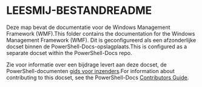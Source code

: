 # <a name="readme"></a><span data-ttu-id="66dc8-101">LEESMIJ-BESTAND</span><span class="sxs-lookup"><span data-stu-id="66dc8-101">README</span></span>

<span data-ttu-id="66dc8-102">Deze map bevat de documentatie voor de Windows Management Framework (WMF).</span><span class="sxs-lookup"><span data-stu-id="66dc8-102">This folder contains the documentation for the Windows Management Framework (WMF).</span></span>
<span data-ttu-id="66dc8-103">Dit is geconfigureerd als een afzonderlijke docset binnen de PowerShell-Docs-opslagplaats.</span><span class="sxs-lookup"><span data-stu-id="66dc8-103">This is configured as a separate docset within the PowerShell-Docs repo.</span></span>

<span data-ttu-id="66dc8-104">Zie voor informatie over een bijdrage levert aan deze docset, de PowerShell-documenten [gids voor inzenders](https://github.com/PowerShell/PowerShell-Docs/blob/staging/CONTRIBUTING.md).</span><span class="sxs-lookup"><span data-stu-id="66dc8-104">For information about contributing to this docset, see the PowerShell-Docs [Contributors Guide](https://github.com/PowerShell/PowerShell-Docs/blob/staging/CONTRIBUTING.md).</span></span>